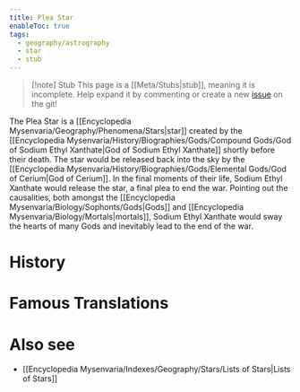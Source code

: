```yaml
---
title: Plea Star
enableToc: true
tags:
  - geography/astrography
  - star
  - stub
---
```


> [!note] Stub
> This page is a [[Meta/Stubs|stub]], meaning it is incomplete. Help expand it by commenting or create a new [issue](https://github.com/RagtimeGal/quartz--encyclopedia-mysenvaria/issues/new/choose) on the git!

The Plea Star is a [[Encyclopedia Mysenvaria/Geography/Phenomena/Stars|star]] created by the [[Encyclopedia Mysenvaria/History/Biographies/Gods/Compound Gods/God of Sodium Ethyl Xanthate|God of Sodium Ethyl Xanthate]] shortly before their death. The star would be released back into the sky by the [[Encyclopedia Mysenvaria/History/Biographies/Gods/Elemental Gods/God of Cerium|God of Cerium]]. In the final moments of their life, Sodium Ethyl Xanthate would release the star, a final plea to end the war. Pointing out the causalities, both amongst the [[Encyclopedia Mysenvaria/Biology/Sophonts/Gods|Gods]] and [[Encyclopedia Mysenvaria/Biology/Mortals|mortals]], Sodium Ethyl Xanthate would sway the hearts of many Gods and inevitably lead to the end of the war.
# History

# Famous Translations

# Also see
- [[Encyclopedia Mysenvaria/Indexes/Geography/Stars/Lists of Stars|Lists of Stars]]
